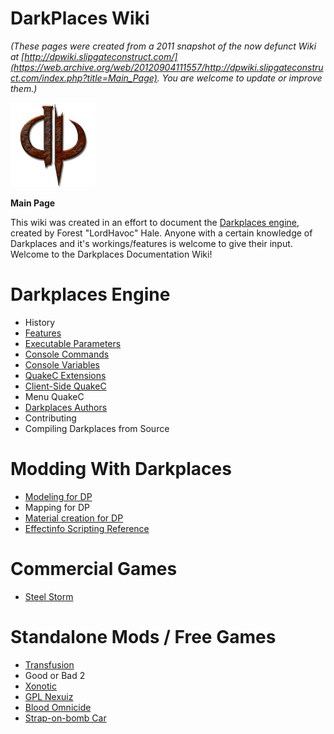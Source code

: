 DarkPlaces Wiki
===============

_(These pages were created from a 2011 snapshot of the now defunct Wiki at [http://dpwiki.slipgateconstruct.com/](https://web.archive.org/web/20120904111557/http://dpwiki.slipgateconstruct.com/index.php?title=Main_Page).
You are welcome to update or improve them.)_

![DarkPlaces Logo](assets/images/darkplaces.png)

**Main Page**

This wiki was created in an effort to document the [Darkplaces engine](https://icculus.org/twilight/darkplaces/), created by Forest "LordHavoc" Hale.
Anyone with a certain knowledge of Darkplaces and it's workings/features is welcome to give their input. Welcome to the Darkplaces Documentation Wiki!  

Darkplaces Engine
=================

-   History
-   [Features](./Features)
-   [Executable Parameters](./Parameters)
-   [Console Commands](./Commands)
-   [Console Variables](./CVars)
-   [QuakeC Extensions](./Extensions)
-   [Client-Side QuakeC](./CSQC)
-   Menu QuakeC
-   [Darkplaces Authors](./Authors)
-   Contributing
-   Compiling Darkplaces from Source

Modding With Darkplaces
=======================

-   [Modeling for DP](./Modeling)
-   Mapping for DP
-   [Material creation for DP](./Materials)
-   [Effectinfo Scripting Reference](./Effectinfo)

Commercial Games
================

-   [Steel Storm](http://steel-storm.com/)

Standalone Mods / Free Games
============================

-   [Transfusion](http://www.transfusion-game.com/)
-   Good or Bad 2
-   [Xonotic](http://www.xonotic.org/)
-   [GPL Nexuiz](http://www.alientrap.org/nexuiz/)
-   [Blood Omnicide](http://www.legacy-of-kain.ru/bo1/omnicide_eng.shtml)
-   [Strap-on-bomb Car](http://www.kot-in-action.com/)
